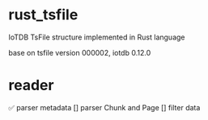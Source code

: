 # rust_tsfile
IoTDB TsFile structure implemented in Rust language

base on tsfile version 000002, iotdb 0.12.0

# reader
✅  parser metadata 
[] parser Chunk and Page
[] filter data 
